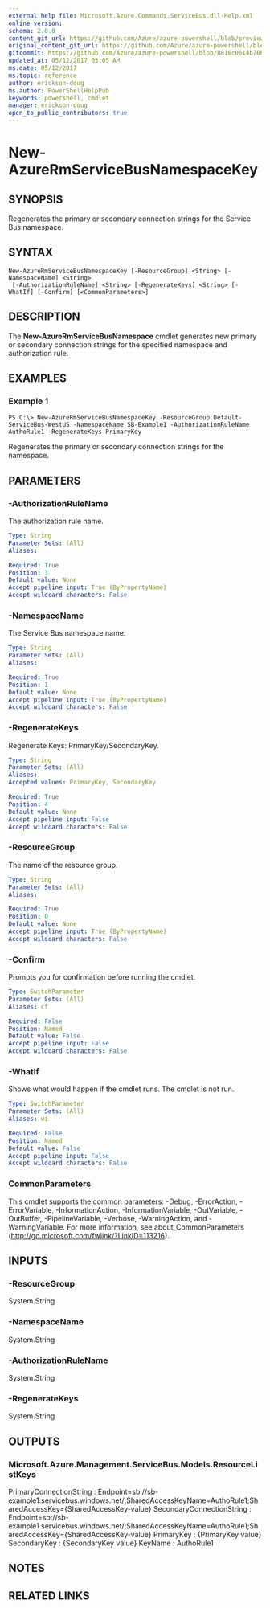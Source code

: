 ```yaml
---
external help file: Microsoft.Azure.Commands.ServiceBus.dll-Help.xml
online version:
schema: 2.0.0
content_git_url: https://github.com/Azure/azure-powershell/blob/preview/src/ResourceManager/ServiceBus/Commands.ServiceBus/help/New-AzureRmServiceBusNamespaceKey.md
original_content_git_url: https://github.com/Azure/azure-powershell/blob/preview/src/ResourceManager/ServiceBus/Commands.ServiceBus/help/New-AzureRmServiceBusNamespaceKey.md
gitcommit: https://github.com/Azure/azure-powershell/blob/8810c0614b76be8d014616888a4ae7733a452af9
updated_at: 05/12/2017 03:05 AM
ms.date: 05/12/2017
ms.topic: reference
author: erickson-doug
ms.author: PowerShellHelpPub
keywords: powershell, cmdlet
manager: erickson-doug
open_to_public_contributors: true
---
```


# New-AzureRmServiceBusNamespaceKey

## SYNOPSIS
Regenerates the primary or secondary connection strings for the Service Bus namespace.

## SYNTAX

```
New-AzureRmServiceBusNamespaceKey [-ResourceGroup] <String> [-NamespaceName] <String>
 [-AuthorizationRuleName] <String> [-RegenerateKeys] <String> [-WhatIf] [-Confirm] [<CommonParameters>]
```

## DESCRIPTION
The **New-AzureRmServiceBusNamespace** cmdlet generates new primary or secondary connection strings for the specified namespace and authorization rule.

## EXAMPLES

### Example 1
```
PS C:\> New-AzureRmServiceBusNamespaceKey -ResourceGroup Default-ServiceBus-WestUS -NamespaceName SB-Example1 -AuthorizationRuleName AuthoRule1 -RegenerateKeys PrimaryKey
```

Regenerates the primary or secondary connection strings for the namespace.

## PARAMETERS

### -AuthorizationRuleName
The authorization rule name.

```yaml
Type: String
Parameter Sets: (All)
Aliases: 

Required: True
Position: 3
Default value: None
Accept pipeline input: True (ByPropertyName)
Accept wildcard characters: False
```

### -NamespaceName
The Service Bus namespace name.

```yaml
Type: String
Parameter Sets: (All)
Aliases: 

Required: True
Position: 1
Default value: None
Accept pipeline input: True (ByPropertyName)
Accept wildcard characters: False
```

### -RegenerateKeys
Regenerate Keys: PrimaryKey/SecondaryKey.

```yaml
Type: String
Parameter Sets: (All)
Aliases: 
Accepted values: PrimaryKey, SecondaryKey

Required: True
Position: 4
Default value: None
Accept pipeline input: False
Accept wildcard characters: False
```

### -ResourceGroup
The name of the resource group.

```yaml
Type: String
Parameter Sets: (All)
Aliases: 

Required: True
Position: 0
Default value: None
Accept pipeline input: True (ByPropertyName)
Accept wildcard characters: False
```

### -Confirm
Prompts you for confirmation before running the cmdlet.

```yaml
Type: SwitchParameter
Parameter Sets: (All)
Aliases: cf

Required: False
Position: Named
Default value: False
Accept pipeline input: False
Accept wildcard characters: False
```

### -WhatIf
Shows what would happen if the cmdlet runs.
The cmdlet is not run.

```yaml
Type: SwitchParameter
Parameter Sets: (All)
Aliases: wi

Required: False
Position: Named
Default value: False
Accept pipeline input: False
Accept wildcard characters: False
```

### CommonParameters
This cmdlet supports the common parameters: -Debug, -ErrorAction, -ErrorVariable, -InformationAction, -InformationVariable, -OutVariable, -OutBuffer, -PipelineVariable, -Verbose, -WarningAction, and -WarningVariable. For more information, see about_CommonParameters (http://go.microsoft.com/fwlink/?LinkID=113216).

## INPUTS

### -ResourceGroup
 System.String
 

### -NamespaceName
 System.String
 

### -AuthorizationRuleName
 System.String
 

### -RegenerateKeys
 System.String

## OUTPUTS

### Microsoft.Azure.Management.ServiceBus.Models.ResourceListKeys
PrimaryConnectionString   : Endpoint=sb://sb-example1.servicebus.windows.net/;SharedAccessKeyName=AuthoRule1;SharedAccessKey={SharedAccessKey-value}
SecondaryConnectionString : Endpoint=sb://sb-example1.servicebus.windows.net/;SharedAccessKeyName=AuthoRule1;SharedAccessKey={SharedAccessKey-value}
PrimaryKey                : {PrimaryKey value}
SecondaryKey              : {SecondaryKey value}
KeyName                   : AuthoRule1

## NOTES

## RELATED LINKS

